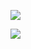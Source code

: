 <a href="https://github.com/AlexEsipova/frontend-project-lvl2/actions"><img src="https://github.com/AlexEsipova/frontend-project-lvl2/workflows/Node.js%20CI/badge.svg" /></a>

<a href="https://codeclimate.com/github/AlexEsipova/frontend-project-lvl2/maintainability"><img src="https://api.codeclimate.com/v1/badges/2109bf48f80f956cc3db/maintainability" /></a>